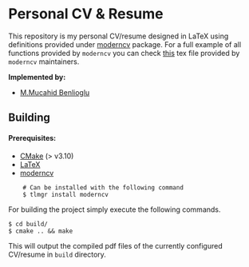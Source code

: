 #  Personal CV & Resume

This repository is my personal CV/resume designed in LaTeX using definitions provided under
[moderncv](https://ctan.org/pkg/moderncv) package. For a full example of all functions provided by
`moderncv` you can check [this](http://mirrors.ctan.org/macros/latex/contrib/moderncv/template.tex)
tex file provided by `moderncv` maintainers.


**Implemented by:**

* [M.Mucahid Benlioglu](https://github.com/mbenlioglu)

## Building
#### Prerequisites:

- [CMake](https://cmake.org/) (> v3.10)
- [LaTeX](https://www.latex-project.org/get/)
- [moderncv](https://ctan.org/pkg/moderncv)
	
```
	# Can be installed with the following command
	$ tlmgr install moderncv
```

For building the project simply execute the following commands.
	
	$ cd build/
	$ cmake .. && make

This will output the compiled pdf files of the currently configured CV/resume in `build` directory.

